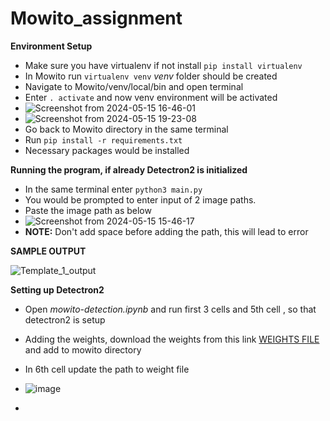 # Mowito_assignment

**Environment Setup**
  - Make sure you have virtualenv if not install `pip install virtualenv`
  - In Mowito run `virtualenv venv`  _venv_ folder should be created
  - Navigate to Mowito/venv/local/bin and open terminal
  - Enter `. activate` and now venv environment will be activated
  - ![Screenshot from 2024-05-15 16-46-01](https://github.com/Tr0612/Mowito_assignment/assets/45840572/a6ada094-2b4f-480d-a79c-068dc87c2b11)
  - ![Screenshot from 2024-05-15 19-23-08](https://github.com/Tr0612/Mowito_assignment/assets/45840572/3996e7c7-9188-466d-9d11-0d7b4fdd5526)
  - Go back to Mowito directory in the same terminal
  - Run `pip install -r requirements.txt`
  - Necessary packages would be installed

**Running the program, if already Detectron2 is initialized**
  - In the same terminal enter `python3 main.py`
  - You would be prompted to enter input of 2 image paths.
  - Paste the image path as below
  - ![Screenshot from 2024-05-15 15-46-17](https://github.com/Tr0612/Mowito_assignment/assets/45840572/717e1315-cd0e-4ddc-8996-6fa2db9a72ef)
  - **NOTE:** Don't add space before adding the path, this will lead to error

**SAMPLE OUTPUT**

![Template_1_output](https://github.com/Tr0612/Mowito_assignment/assets/45840572/fe48bf38-5888-4941-9627-e54656083778)

**Setting up Detectron2**
  - Open _mowito-detection.ipynb_  and run first 3 cells and 5th cell , so that detectron2 is setup
  - Adding the weights, download the weights from this link [WEIGHTS FILE](https://drive.google.com/file/d/1ERtfLBxr_i9JJ3AZ1_Y4fc4e6BaC8hMS/view?usp=sharing) and add to mowito directory
  - In 6th cell update the path to weight file
  - ![image](https://github.com/Tr0612/Mowito_assignment/assets/45840572/b59e88c6-58a9-4a3b-998f-0dd248a131a6)

  - 
